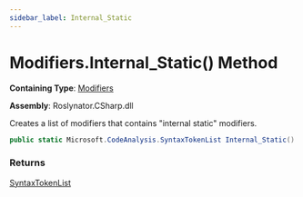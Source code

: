 ```yaml
---
sidebar_label: Internal_Static
---
```


# Modifiers\.Internal\_Static\(\) Method

**Containing Type**: [Modifiers](../index.md)

**Assembly**: Roslynator\.CSharp\.dll

  
Creates a list of modifiers that contains "internal static" modifiers\.

```csharp
public static Microsoft.CodeAnalysis.SyntaxTokenList Internal_Static()
```

### Returns

[SyntaxTokenList](https://docs.microsoft.com/en-us/dotnet/api/microsoft.codeanalysis.syntaxtokenlist)

